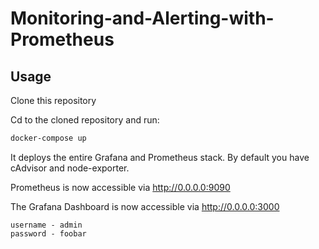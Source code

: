 # Monitoring-and-Alerting-with-Prometheus

## Usage
Clone this repository

Cd to the cloned repository and run:

```bash
docker-compose up
```

It deploys the entire Grafana and Prometheus stack. By default you have cAdvisor and node-exporter.

Prometheus is now accessible via http://0.0.0.0:9090

The Grafana Dashboard is now accessible via http://0.0.0.0:3000
```
username - admin
password - foobar
```